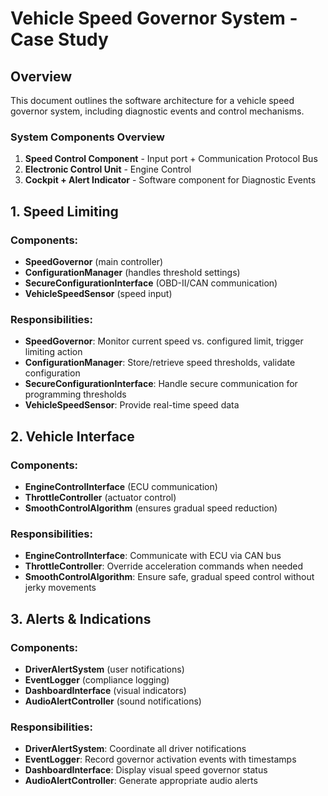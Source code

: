 # Vehicle Speed Governor System - Case Study

## Overview
This document outlines the software architecture for a vehicle speed governor system, including diagnostic events and control mechanisms.

### System Components Overview
1. **Speed Control Component** - Input port + Communication Protocol Bus
2. **Electronic Control Unit** - Engine Control
3. **Cockpit + Alert Indicator** - Software component for Diagnostic Events

## 1. Speed Limiting

### Components:
- **SpeedGovernor** (main controller)
- **ConfigurationManager** (handles threshold settings)
- **SecureConfigurationInterface** (OBD-II/CAN communication)
- **VehicleSpeedSensor** (speed input)

### Responsibilities:
- **SpeedGovernor**: Monitor current speed vs. configured limit, trigger limiting action
- **ConfigurationManager**: Store/retrieve speed thresholds, validate configuration
- **SecureConfigurationInterface**: Handle secure communication for programming thresholds
- **VehicleSpeedSensor**: Provide real-time speed data

## 2. Vehicle Interface

### Components:
- **EngineControlInterface** (ECU communication)
- **ThrottleController** (actuator control)
- **SmoothControlAlgorithm** (ensures gradual speed reduction)

### Responsibilities:
- **EngineControlInterface**: Communicate with ECU via CAN bus
- **ThrottleController**: Override acceleration commands when needed
- **SmoothControlAlgorithm**: Ensure safe, gradual speed control without jerky movements

## 3. Alerts & Indications

### Components:
- **DriverAlertSystem** (user notifications)
- **EventLogger** (compliance logging)
- **DashboardInterface** (visual indicators)
- **AudioAlertController** (sound notifications)

### Responsibilities:
- **DriverAlertSystem**: Coordinate all driver notifications
- **EventLogger**: Record governor activation events with timestamps
- **DashboardInterface**: Display visual speed governor status
- **AudioAlertController**: Generate appropriate audio alerts
